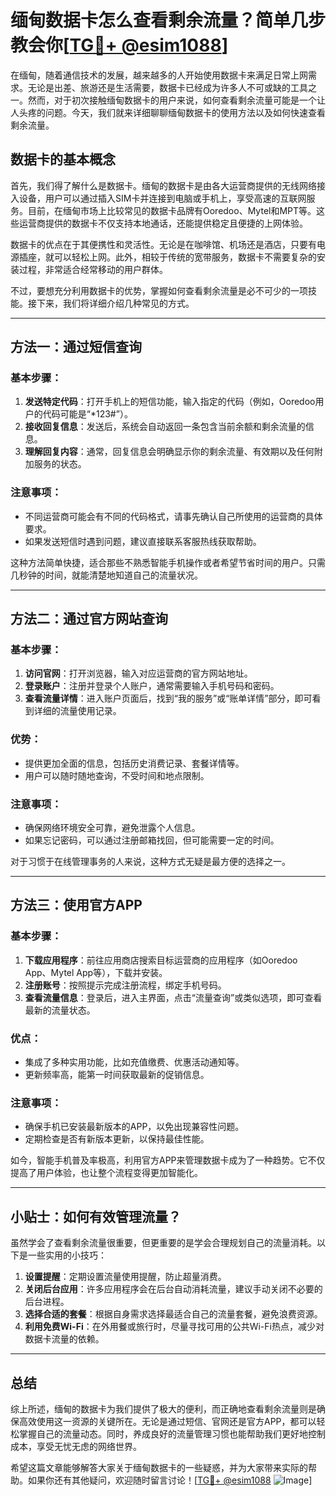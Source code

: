 # 缅甸数据卡怎么查看剩余流量？简单几步教会你[[TG💪+ @esim1088](https://t.me/s/esim1088)]

在缅甸，随着通信技术的发展，越来越多的人开始使用数据卡来满足日常上网需求。无论是出差、旅游还是生活需要，数据卡已经成为许多人不可或缺的工具之一。然而，对于初次接触缅甸数据卡的用户来说，如何查看剩余流量可能是一个让人头疼的问题。今天，我们就来详细聊聊缅甸数据卡的使用方法以及如何快速查看剩余流量。

## 数据卡的基本概念

首先，我们得了解什么是数据卡。缅甸的数据卡是由各大运营商提供的无线网络接入设备，用户可以通过插入SIM卡并连接到电脑或手机上，享受高速的互联网服务。目前，在缅甸市场上比较常见的数据卡品牌有Ooredoo、Mytel和MPT等。这些运营商提供的数据卡不仅支持本地通话，还能提供稳定且便捷的上网体验。

数据卡的优点在于其便携性和灵活性。无论是在咖啡馆、机场还是酒店，只要有电源插座，就可以轻松上网。此外，相较于传统的宽带服务，数据卡不需要复杂的安装过程，非常适合经常移动的用户群体。

不过，要想充分利用数据卡的优势，掌握如何查看剩余流量是必不可少的一项技能。接下来，我们将详细介绍几种常见的方式。

---

## 方法一：通过短信查询

### 基本步骤：
1. **发送特定代码**：打开手机上的短信功能，输入指定的代码（例如，Ooredoo用户的代码可能是“*123#”）。
2. **接收回复信息**：发送后，系统会自动返回一条包含当前余额和剩余流量的信息。
3. **理解回复内容**：通常，回复信息会明确显示你的剩余流量、有效期以及任何附加服务的状态。

### 注意事项：
- 不同运营商可能会有不同的代码格式，请事先确认自己所使用的运营商的具体要求。
- 如果发送短信时遇到问题，建议直接联系客服热线获取帮助。

这种方法简单快捷，适合那些不熟悉智能手机操作或者希望节省时间的用户。只需几秒钟的时间，就能清楚地知道自己的流量状况。

---

## 方法二：通过官方网站查询

### 基本步骤：
1. **访问官网**：打开浏览器，输入对应运营商的官方网站地址。
2. **登录账户**：注册并登录个人账户，通常需要输入手机号码和密码。
3. **查看流量详情**：进入账户页面后，找到“我的服务”或“账单详情”部分，即可看到详细的流量使用记录。

### 优势：
- 提供更加全面的信息，包括历史消费记录、套餐详情等。
- 用户可以随时随地查询，不受时间和地点限制。

### 注意事项：
- 确保网络环境安全可靠，避免泄露个人信息。
- 如果忘记密码，可以通过注册邮箱找回，但可能需要一定的时间。

对于习惯于在线管理事务的人来说，这种方式无疑是最方便的选择之一。

---

## 方法三：使用官方APP

### 基本步骤：
1. **下载应用程序**：前往应用商店搜索目标运营商的应用程序（如Ooredoo App、Mytel App等），下载并安装。
2. **注册账号**：按照提示完成注册流程，绑定手机号码。
3. **查看流量信息**：登录后，进入主界面，点击“流量查询”或类似选项，即可查看最新的流量状态。

### 优点：
- 集成了多种实用功能，比如充值缴费、优惠活动通知等。
- 更新频率高，能第一时间获取最新的促销信息。

### 注意事项：
- 确保手机已安装最新版本的APP，以免出现兼容性问题。
- 定期检查是否有新版本更新，以保持最佳性能。

如今，智能手机普及率极高，利用官方APP来管理数据卡成为了一种趋势。它不仅提高了用户体验，也让整个流程变得更加智能化。

---

## 小贴士：如何有效管理流量？

虽然学会了查看剩余流量很重要，但更重要的是学会合理规划自己的流量消耗。以下是一些实用的小技巧：

1. **设置提醒**：定期设置流量使用提醒，防止超量消费。
2. **关闭后台应用**：许多应用程序会在后台自动消耗流量，建议手动关闭不必要的后台进程。
3. **选择合适的套餐**：根据自身需求选择最适合自己的流量套餐，避免浪费资源。
4. **利用免费Wi-Fi**：在外用餐或旅行时，尽量寻找可用的公共Wi-Fi热点，减少对数据卡流量的依赖。

---

## 总结

综上所述，缅甸的数据卡为我们提供了极大的便利，而正确地查看剩余流量则是确保高效使用这一资源的关键所在。无论是通过短信、官网还是官方APP，都可以轻松掌握自己的流量动态。同时，养成良好的流量管理习惯也能帮助我们更好地控制成本，享受无忧无虑的网络世界。

希望这篇文章能够解答大家关于缅甸数据卡的一些疑惑，并为大家带来实际的帮助。如果你还有其他疑问，欢迎随时留言讨论！[[TG💪+ @esim1088](https://t.me/s/esim1088) ![Image](https://i.postimg.cc/4NQfJmqS/Snipaste-2025-05-13-00-14-12.png)]